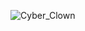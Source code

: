 ![Cyber_Clown](https://github.com/AlphaZero-APT53/CyberClown/assets/150009919/e7cbd901-96d2-4fe8-a831-981b30a881cf)
